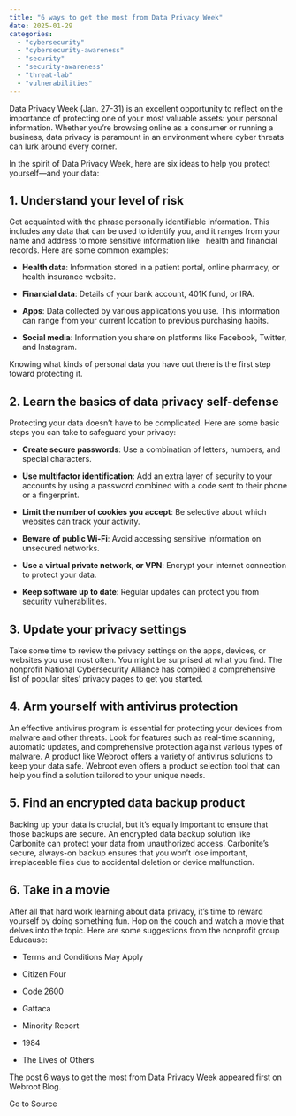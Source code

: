 ```yaml
---
title: "6 ways to get the most from Data Privacy Week"
date: 2025-01-29
categories: 
  - "cybersecurity"
  - "cybersecurity-awareness"
  - "security"
  - "security-awareness"
  - "threat-lab"
  - "vulnerabilities"
---
```


Data Privacy Week (Jan. 27-31) is an excellent opportunity to reflect on the importance of protecting one of your most valuable assets: your personal information. Whether you’re browsing online as a consumer or running a business, data privacy is paramount in an environment where cyber threats can lurk around every corner.

In the spirit of Data Privacy Week, here are six ideas to help you protect yourself—and your data:

## 1\. Understand your level of risk

Get acquainted with the phrase personally identifiable information. This includes any data that can be used to identify you, and it ranges from your name and address to more sensitive information like   health and financial records. Here are some common examples:

- **Health data**: Information stored in a patient portal, online pharmacy, or health insurance website.

- **Financial data**: Details of your bank account, 401K fund, or IRA.

- **Apps**: Data collected by various applications you use. This information can range from your current location to previous purchasing habits.

- **Social media**: Information you share on platforms like Facebook, Twitter, and Instagram.

Knowing what kinds of personal data you have out there is the first step toward protecting it.

## 2\. Learn the basics of data privacy self-defense

Protecting your data doesn’t have to be complicated. Here are some basic steps you can take to safeguard your privacy:

- **Create secure passwords**: Use a combination of letters, numbers, and special characters.

- **Use multifactor identification**: Add an extra layer of security to your accounts by using a password combined with a code sent to their phone or a fingerprint.

- **Limit the number of cookies you accept**: Be selective about which websites can track your activity.

- **Beware of public Wi-Fi**: Avoid accessing sensitive information on unsecured networks.

- **Use a** **virtual private network, or VPN**: Encrypt your internet connection to protect your data.

- **Keep software up to date**: Regular updates can protect you from security vulnerabilities.

## 3\. Update your privacy settings

Take some time to review the privacy settings on the apps, devices, or websites you use most often. You might be surprised at what you find. The nonprofit National Cybersecurity Alliance has compiled a comprehensive list of popular sites’ privacy pages to get you started.

## 4\. Arm yourself with antivirus protection

An effective antivirus program is essential for protecting your devices from malware and other threats. Look for features such as real-time scanning, automatic updates, and comprehensive protection against various types of malware. A product like Webroot offers a variety of antivirus solutions to keep your data safe. Webroot even offers a product selection tool that can help you find a solution tailored to your unique needs.

## 5\. Find an encrypted data backup product

Backing up your data is crucial, but it’s equally important to ensure that those backups are secure. An encrypted data backup solution like Carbonite can protect your data from unauthorized access. Carbonite’s secure, always-on backup ensures that you won’t lose important, irreplaceable files due to accidental deletion or device malfunction.

## 6\. Take in a movie

After all that hard work learning about data privacy, it’s time to reward yourself by doing something fun. Hop on the couch and watch a movie that delves into the topic. Here are some suggestions from the nonprofit group Educause:

- Terms and Conditions May Apply

- Citizen Four

- Code 2600

- Gattaca

- Minority Report

- 1984

- The Lives of Others

The post 6 ways to get the most from Data Privacy Week appeared first on Webroot Blog.

Go to Source
